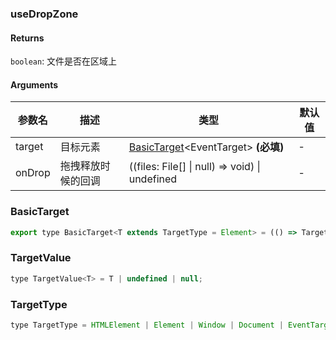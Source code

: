 ### useDropZone

#### Returns
`boolean`: 文件是否在区域上

#### Arguments
|参数名|描述|类型|默认值|
|---|---|---|---|
|target|目标元素|[BasicTarget](#BasicTarget)&lt;EventTarget&gt;  **(必填)**|-|
|onDrop|拖拽释放时候的回调|((files: File[] \| null) => void) \| undefined |-|

### BasicTarget

```js
export type BasicTarget<T extends TargetType = Element> = (() => TargetValue<T>) | TargetValue<T> | MutableRefObject<TargetValue<T>>;
```

### TargetValue

```js
type TargetValue<T> = T | undefined | null;
```

### TargetType

```js
type TargetType = HTMLElement | Element | Window | Document | EventTarget;
```